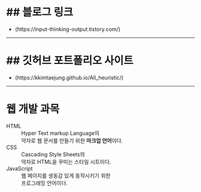 <!DOCTYPE html>
<html>              
    <head>              
        <meta charset="UTF-8">                           
        <meta name="description" content="WebTutorial">
        <meta name="keywords" content="HTML,CSS">
        <meta name="author" content="inkwon">
        <title> All_heuristic 모든 코드 모음 창고 </title>      
    </head>
<body>
	<h1>## 블로그 링크</h1>
	<ul>
		<li>(https://input-thinking-output.tistory.com/)</li>
	</ul>
	<hr />
	<h1>## 깃허브 포트폴리오 사이트</h1>
	<ul>
		<li>(https://kkimtaejung.github.io/All_heuristic/)</li>
	</ul>
	<hr />
	<h1>웹 개발 과목</h1>
	<dl>
		<dt>HTML</dt>
		<dd>Hyper Text markup Language의 <br />약자로 웹 문서를 만들기 위한 <strong>마크업 언어</strong>이다.</dd>
		<dt>CSS</dt>
		<dd>Cascading Style Sheets의<br />약자로 HTML을 꾸미는 스타일 시트이다.</dd>
		<dt>JavaScript</dt>
		<dd>웹 페이지를 생동감 있게 동작시키기 위한<br>프로그래밍 언어이다.</dd>
	</dl>

</body>
</html>
